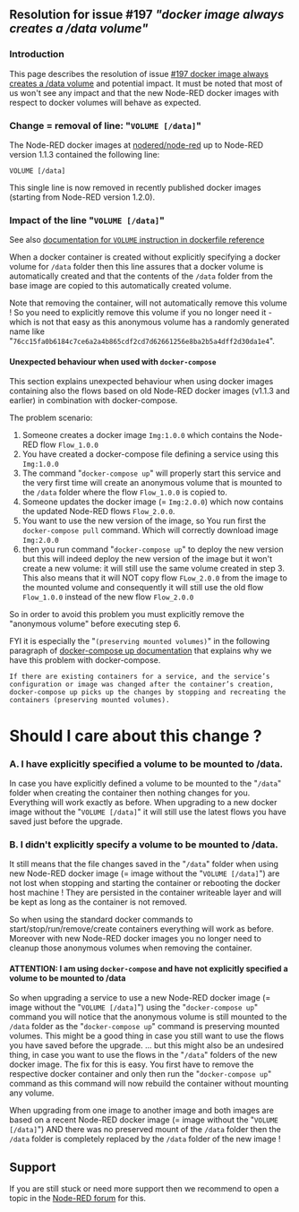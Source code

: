 ## Resolution for issue #197 _"docker image always creates a /data volume"_

### Introduction

This page describes the resolution of issue [#197 docker image always creates a /data volume](https://github.com/node-red/node-red-docker/issues/197) and potential impact.  It must be noted that most of us won't see any impact and that the new Node-RED docker images with respect to docker volumes will behave as expected.

### Change = removal of line: "`VOLUME [/data]`"

The Node-RED docker images at [nodered/node-red](https://hub.docker.com/r/nodered/node-red/) up to Node-RED version 1.1.3 contained the following line:

```
VOLUME [/data]
````

This single line is now removed in recently published docker images (starting from Node-RED version 1.2.0).

### Impact of the line "`VOLUME [/data]`"

See also [documentation for `VOLUME` instruction in dockerfile reference](https://docs.docker.com/engine/reference/builder/#volume)

When a docker container is created without explicitly specifying a docker volume for `/data` folder then this line assures that a docker volume is automatically created and that the contents of the `/data` folder from the base image are copied to this automatically created volume.

Note that removing the container, will not automatically remove this volume !  So you need to explicitly remove this volume if you no longer need it - which is not that easy as this anonymous volume has a randomly generated name like "`76cc15fa0b6184c7ce6a2a4b865cdf2cd7d62661256e8ba2b5a4dff2d30da1e4`".

#### Unexpected behaviour when used with `docker-compose`

This section explains unexpected behaviour when using docker images containing also the flows based on old Node-RED docker images (v1.1.3 and earlier) in combination with docker-compose.

The problem scenario:

1. Someone creates a docker image `Img:1.0.0` which contains the Node-RED flow `Flow_1.0.0`
2. You have created a docker-compose file defining a service using this `Img:1.0.0`
3. The command "`docker-compose up`" will properly start this service and the very first time will create an anonymous volume that is mounted to the `/data` folder where the flow `Flow_1.0.0` is copied to.
4. Someone updates the docker image (= `Img:2.0.0`) which now contains the updated Node-RED flows `Flow_2.0.0`.
5. You want to use the new version of the image, so You run first the `docker-compose pull` command.  Which will correctly download image `Img:2.0.0`
6. then you run command "`docker-compose up`" to deploy the new version but this will indeed deploy the new version of the image but it won't create a new volume: it will still use the same volume created in step 3.  This also means that it will NOT copy flow `FLow_2.0.0` from the image to the mounted volume and consequently it will still use the old flow `Flow_1.0.0` instead of the new flow `Flow_2.0.0`

So in order to avoid this problem you must explicitly remove the "anonymous volume" before executing step 6.

FYI it is especially the "`(preserving mounted volumes)`" in the following paragraph of  [docker-compose up documentation](https://docs.docker.com/compose/reference/up/) that explains why we have this problem with docker-compose.

```
If there are existing containers for a service, and the service’s configuration or image was changed after the container’s creation, docker-compose up picks up the changes by stopping and recreating the containers (preserving mounted volumes).
```

# Should I care about this change ?

### A. I have explicitly specified a volume to be mounted to /data.

In case you have explicitly defined a volume to be mounted to the "`/data`" folder when creating the container then nothing changes for you.  Everything will work exactly as before.  When upgrading to a new docker image without the "`VOLUME [/data]`" it will still use the latest flows you have saved just before the upgrade.

### B. I didn't explicitly specify a volume to be mounted to /data.

It still means that the file changes saved in the  "`/data`" folder when using new Node-RED docker image (= image without the "`VOLUME [/data]`") are not lost when stopping and starting the container or rebooting the docker host machine !  They are persisted in the container writeable layer and will be kept as long as the container is not removed.

So when using the standard docker commands to  start/stop/run/remove/create containers everything will work as before.  Moreover with new Node-RED docker images you no longer need to cleanup those anonymous volumes when removing the container.

#### **ATTENTION**:  I am using `docker-compose` and have not explicitly specified a volume to be mounted to /data

So when upgrading a service to use a new Node-RED docker image (= image without the "`VOLUME [/data]`") using the "`docker-compose up`" command you will notice that the anonymous volume is still mounted to the `/data` folder as the "`docker-compose up`" command is preserving mounted volumes.  This might be a good thing in case you still want to use the flows you have saved before the upgrade.
... but this might also be an undesired thing, in case you want to use the flows in the "`/data`" folders of the new docker image.  The fix for this is easy.  You first have to remove the respective docker container and only then run the "`docker-compose up`" command as this command will now rebuild the container without mounting any volume.

When upgrading from one image to another image and both images are based on a recent Node-RED docker image (= image without the "`VOLUME [/data]`") AND there was no preserved mount of the `/data` folder then the `/data` folder is completely replaced by the `/data` folder of the new image !

## Support

If you are still stuck or need more support then we recommend to open a topic in the [Node-RED forum](https://discourse.nodered.org/) for this.
